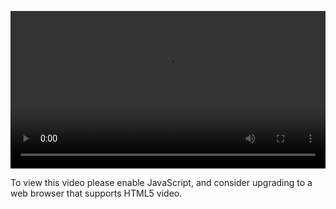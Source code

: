 <video controls="" style="width: 100%; display: block;"><source src="http://o86bpj665.bkt.clouddn.com/graphql-baby/12-graphql-update-api.mp4" type="video/mp4"><p>To view this video please enable JavaScript, and consider upgrading to a web browser that supports HTML5 video.</p></video>
